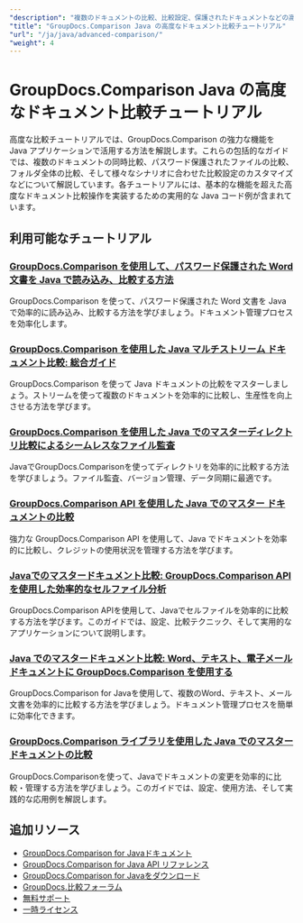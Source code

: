 ```yaml
---
"description": "複数のドキュメントの比較、比較設定、保護されたドキュメントなどの高度な比較機能に関するステップバイステップのチュートリアル。"
"title": "GroupDocs.Comparison Java の高度なドキュメント比較チュートリアル"
"url": "/ja/java/advanced-comparison/"
"weight": 4
---
```


# GroupDocs.Comparison Java の高度なドキュメント比較チュートリアル

高度な比較チュートリアルでは、GroupDocs.Comparison の強力な機能を Java アプリケーションで活用する方法を解説します。これらの包括的なガイドでは、複数のドキュメントの同時比較、パスワード保護されたファイルの比較、フォルダ全体の比較、そして様々なシナリオに合わせた比較設定のカスタマイズなどについて解説しています。各チュートリアルには、基本的な機能を超えた高度なドキュメント比較操作を実装するための実用的な Java コード例が含まれています。

## 利用可能なチュートリアル

### [GroupDocs.Comparison を使用して、パスワード保護された Word 文書を Java で読み込み、比較する方法](./groupdocs-compare-protected-word-documents-java/)
GroupDocs.Comparison を使って、パスワード保護された Word 文書を Java で効率的に読み込み、比較する方法を学びましょう。ドキュメント管理プロセスを効率化します。

### [GroupDocs.Comparison を使用した Java マルチストリーム ドキュメント比較: 総合ガイド](./java-groupdocs-comparison-multi-stream-document-guide/)
GroupDocs.Comparison を使って Java ドキュメントの比較をマスターしましょう。ストリームを使って複数のドキュメントを効率的に比較し、生産性を向上させる方法を学びます。

### [GroupDocs.Comparison を使用した Java でのマスターディレクトリ比較によるシームレスなファイル監査](./master-directory-comparison-java-groupdocs-comparison/)
JavaでGroupDocs.Comparisonを使ってディレクトリを効率的に比較する方法を学びましょう。ファイル監査、バージョン管理、データ同期に最適です。

### [GroupDocs.Comparison API を使用した Java でのマスター ドキュメントの比較](./master-document-comparison-java-groupdocs-api/)
強力な GroupDocs.Comparison API を使用して、Java でドキュメントを効率的に比較し、クレジットの使用状況を管理する方法を学びます。

### [Javaでのマスタードキュメント比較: GroupDocs.Comparison APIを使用した効率的なセルファイル分析](./groupdocs-comparison-java-api-document-comparison/)
GroupDocs.Comparison APIを使用して、Javaでセルファイルを効率的に比較する方法を学びます。このガイドでは、設定、比較テクニック、そして実用的なアプリケーションについて説明します。

### [Java でのマスタードキュメント比較: Word、テキスト、電子メールドキュメントに GroupDocs.Comparison を使用する](./master-document-comparison-java-groupdocs/)
GroupDocs.Comparison for Javaを使用して、複数のWord、テキスト、メール文書を効率的に比較する方法を学びましょう。ドキュメント管理プロセスを簡単に効率化できます。

### [GroupDocs.Comparison ライブラリを使用した Java でのマスタードキュメントの比較](./master-java-document-comparisons-groupdocs/)
GroupDocs.Comparisonを使って、Javaでドキュメントの変更を効率的に比較・管理する方法を学びましょう。このガイドでは、設定、使用方法、そして実践的な応用例を解説します。

## 追加リソース

- [GroupDocs.Comparison for Javaドキュメント](https://docs.groupdocs.com/comparison/java/)
- [GroupDocs.Comparison for Java API リファレンス](https://reference.groupdocs.com/comparison/java/)
- [GroupDocs.Comparison for Javaをダウンロード](https://releases.groupdocs.com/comparison/java/)
- [GroupDocs.比較フォーラム](https://forum.groupdocs.com/c/comparison)
- [無料サポート](https://forum.groupdocs.com/)
- [一時ライセンス](https://purchase.groupdocs.com/temporary-license/)